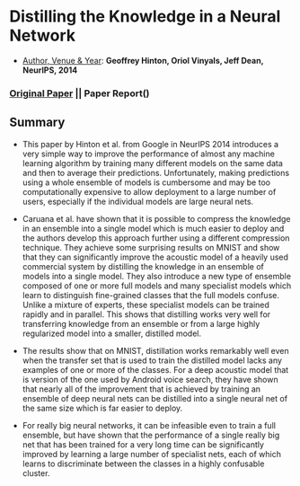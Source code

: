# Distilling the Knowledge in a Neural Network
- <ins>Author, Venue & Year</ins>: **Geoffrey Hinton, Oriol Vinyals, Jeff Dean, NeurIPS, 2014**
### [Original Paper](https://arxiv.org/abs/1503.02531) || Paper Report()

## Summary

* This paper by Hinton et al. from Google in NeurIPS 2014 introduces a very simple way to improve the performance of almost any machine learning algorithm by training many different models on the same data and then to average their predictions. Unfortunately, making predictions using a whole ensemble of models is cumbersome and may be too computationally expensive to allow deployment to a large number of users, especially if the individual models are large neural nets.

* Caruana et al. have shown that it is possible to compress the knowledge in an ensemble into a single model which is much easier to deploy and the authors develop this approach further using a different compression technique. They achieve some surprising results on MNIST and show that they can significantly improve the acoustic model of a heavily used commercial system by distilling the knowledge in an ensemble of models into a single model. They also introduce a new type of ensemble composed of one or more full models and many specialist models which learn to distinguish fine-grained classes that the full models confuse. Unlike a mixture of experts, these specialist models can be trained rapidly and in parallel. This shows that distilling works very well for transferring knowledge from an ensemble or from a large highly regularized model into a smaller, distilled model.

* The results show that on MNIST, distillation works remarkably well even when the transfer set that is used to train the distilled model lacks any examples of one or more of the classes. For a deep acoustic model that is version of the one used by Android voice search, they have shown that nearly all of the improvement that is achieved by training an ensemble of deep neural nets can be distilled into a single neural net of the same size which is far easier to deploy.

* For really big neural networks, it can be infeasible even to train a full ensemble, but have shown that the performance of a single really big net that has been trained for a very long time can be significantly improved by learning a large number of specialist nets, each of which learns to discriminate between the classes in a highly confusable cluster.
